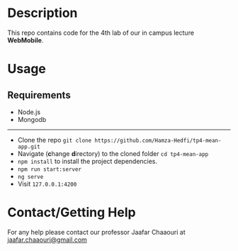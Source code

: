 # Description
This repo contains code for the 4th lab of our in campus lecture **WebMobile**.

# Usage
## Requirements 
- Node.js
- Mongodb

<hr>

- Clone the repo `git clone https://github.com/Hamza-Hedfi/tp4-mean-app.git`
- Navigate (**c**hange **d**irectory) to the cloned folder `cd tp4-mean-app`
- `npm install` to install the project dependencies.
- `npm run start:server`
- `ng serve`
- Visit `127.0.0.1:4200`

# Contact/Getting Help
For any help please contact our professor Jaafar Chaaouri at <jaafar.chaaouri@gmail.com>
